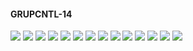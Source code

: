 #### GRUPCNTL-14

![](GRUPCNTL-14-Field_Production_Comparison_Plot.png)
![](GRUPCNTL-14-Group_PROD_Production_Comparison_Plot.png)
![](GRUPCNTL-14-Well_PROD1_Pressure_Comparison_Plot.png)
![](GRUPCNTL-14-Well_PROD1_Production_and_Mode_of_Control_Plot.png)
![](GRUPCNTL-14-Well_PROD1_Production_Performance.png)
![](GRUPCNTL-14-Well_PROD2_Pressure_Comparison_Plot.png)
![](GRUPCNTL-14-Well_PROD2_Production_and_Mode_of_Control_Plot.png)
![](GRUPCNTL-14-Well_PROD2_Production_Performance.png)
![](GRUPCNTL-14-Well_PROD3_Pressure_Comparison_Plot.png)
![](GRUPCNTL-14-Well_PROD3_Production_and_Mode_of_Control_Plot.png)
![](GRUPCNTL-14-Well_PROD3_Production_Performance.png)
![](GRUPCNTL-14-Well_PROD4_Pressure_Comparison_Plot.png)
![](GRUPCNTL-14-Well_PROD4_Production_and_Mode_of_Control_Plot.png)
![](GRUPCNTL-14-Well_PROD4_Production_Performance.png)
